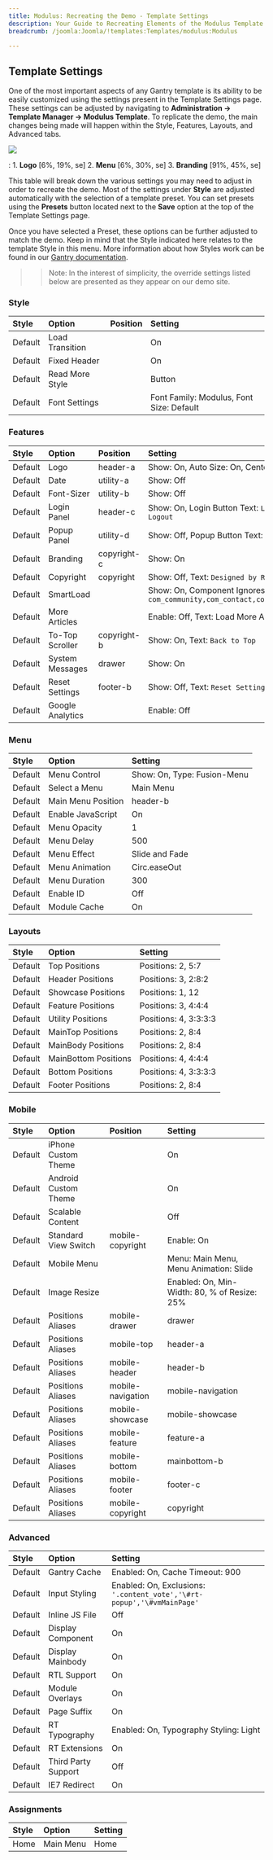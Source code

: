 ```yaml
---
title: Modulus: Recreating the Demo - Template Settings
description: Your Guide to Recreating Elements of the Modulus Template for Joomla
breadcrumb: /joomla:Joomla/!templates:Templates/modulus:Modulus

---
```


Template Settings
-----
One of the most important aspects of any Gantry template is its ability to be easily customized using the settings present in the Template Settings page. These settings can be adjusted by navigating to **Administration -> Template Manager -> Modulus Template**. To replicate the demo, the main changes being made will happen within the Style, Features, Layouts, and Advanced tabs. 

![][modulus2]

:   1. **Logo** [6%, 19%, se]
    2. **Menu** [6%, 30%, se]
    3. **Branding** [91%, 45%, se]

This table will break down the various settings you may need to adjust in order to recreate the demo. Most of the settings under **Style** are adjusted automatically with the selection of a template preset. You can set presets using the **Presets** button located next to the **Save** option at the top of the Template Settings page.

Once you have selected a Preset, these options can be further adjusted to match the demo. Keep in mind that the Style indicated here relates to the template Style in this menu. More information about how Styles work can be found in our [Gantry documentation][Style].

>> Note: In the interest of simplicity, the override settings listed below are presented as they appear on our demo site.

### Style

| Style   | Option          | Position | Setting                                  |  
| :------ | :-------------- | :------- | :--------------------------------------- |  
| Default | Load Transition |          | On                                       |  
| Default | Fixed Header    |          | On                                       |  
| Default | Read More Style |          | Button                                   |  
| Default | Font Settings   |          | Font Family: Modulus, Font Size: Default |  

### Features

| Style   | Option           | Position    | Setting                                                                                 |  
| :------ | :--------------- | :---------- | :-------------------------------------------------------------------------------------- |  
| Default | Logo             | header-a    | Show: On, Auto Size: On, Centered: On                                                   |  
| Default | Date             | utility-a   | Show: Off                                                                               |  
| Default | Font-Sizer       | utility-b   | Show: Off                                                                               |  
| Default | Login Panel      | header-c    | Show: On, Login Button Text: `Login`, Logout Button Text: `Logout`                      |  
| Default | Popup Panel      | utility-d   | Show: Off, Popup Button Text: `Popup Module`                                            |  
| Default | Branding         | copyright-c | Show: On                                                                                |  
| Default | Copyright        | copyright   | Show: Off, Text: `Designed by RocketTheme`                                              |  
| Default | SmartLoad        |             | Show: On, Component Ignores: `com_community,com_contact,com_k2,com_tienda,com_weblinks` |  
| Default | More Articles    |             | Enable: Off, Text: Load More Articles, Hide Pagination: On                              |  
| Default | To-Top Scroller  | copyright-b | Show: On, Text: `Back to Top`                                                           |  
| Default | System Messages  | drawer      | Show: On                                                                                |  
| Default | Reset Settings   | footer-b    | Show: Off, Text: `Reset Settings`                                                       |  
| Default | Google Analytics |             | Enable: Off                                                                             |  

### Menu

| Style   | Option             | Setting                     |  
| :------ | :----------------- | :-------------------------- |  
| Default | Menu Control       | Show: On, Type: Fusion-Menu |  
| Default | Select a Menu      | Main Menu                   |  
| Default | Main Menu Position | header-b                    |  
| Default | Enable JavaScript  | On                          |  
| Default | Menu Opacity       | 1                           |  
| Default | Menu Delay         | 500                         |
| Default | Menu Effect        | Slide and Fade              |  
| Default | Menu Animation     | Circ.easeOut                |  
| Default | Menu Duration      | 300                         |
| Default | Enable ID          | Off                         |  
| Default | Module Cache       | On                          |  

### Layouts

| Style   | Option               | Setting               |  
| :------ | :------------------- | :-------------------- |  
| Default | Top Positions        | Positions: 2, 5:7     |  
| Default | Header Positions     | Positions: 3, 2:8:2   |  
| Default | Showcase Positions   | Positions: 1, 12      |  
| Default | Feature Positions    | Positions: 3, 4:4:4   |  
| Default | Utility Positions    | Positions: 4, 3:3:3:3 |  
| Default | MainTop Positions    | Positions: 2, 8:4     |  
| Default | MainBody Positions   | Positions: 2, 8:4     |  
| Default | MainBottom Positions | Positions: 4, 4:4:4   |  
| Default | Bottom Positions     | Positions: 4, 3:3:3:3 |  
| Default | Footer Positions     | Positions: 2, 8:4     |  

### Mobile

| Style   | Option               | Position          | Setting                                      |  
| :------ | :------------------- | :---------------- | :------------------------------------------- |  
| Default | iPhone Custom Theme  |                   | On                                           |  
| Default | Android Custom Theme |                   | On                                           |  
| Default | Scalable Content     |                   | Off                                          |  
| Default | Standard View Switch | mobile-copyright  | Enable: On                                   |  
| Default | Mobile Menu          |                   | Menu: Main Menu, Menu Animation: Slide       |  
| Default | Image Resize         |                   | Enabled: On, Min-Width: 80, % of Resize: 25% |  
| Default | Positions Aliases    | mobile-drawer     | drawer                                       |  
| Default | Positions Aliases    | mobile-top        | header-a                                     |  
| Default | Positions Aliases    | mobile-header     | header-b                                     |  
| Default | Positions Aliases    | mobile-navigation | mobile-navigation                            |  
| Default | Positions Aliases    | mobile-showcase   | mobile-showcase                              |  
| Default | Positions Aliases    | mobile-feature    | feature-a                                    |  
| Default | Positions Aliases    | mobile-bottom     | mainbottom-b                                 |  
| Default | Positions Aliases    | mobile-footer     | footer-c                                     |  
| Default | Positions Aliases    | mobile-copyright  | copyright                                    |  

### Advanced

| Style   | Option              | Setting                                                                |  
| :------ | :------------------ | :--------------------------------------------------------------------- |  
| Default | Gantry Cache        | Enabled: On, Cache Timeout: 900                                        |  
| Default | Input Styling       | Enabled: On, Exclusions: `'.content_vote','\#rt-popup','\#vmMainPage'` |  
| Default | Inline JS File      | Off                                                                    |  
| Default | Display Component   | On                                                                     |  
| Default | Display Mainbody    | On                                                                     |  
| Default | RTL Support         | On                                                                     |  
| Default | Module Overlays     | On                                                                     |  
| Default | Page Suffix         | On                                                                     |  
| Default | RT Typography       | Enabled: On, Typography Styling: Light                                 |  
| Default | RT Extensions       | On                                                                     |  
| Default | Third Party Support | Off                                                                    |  
| Default | IE7 Redirect        | On                                                                     |  

### Assignments

| Style | Option    | Setting |  
| :---- | :-------- | :------ |  
| Home  | Main Menu | Home    |  

[demo25]: assets/modulus.jpg
[menu]: ../../start/menu.md
[Style]: http://docs.gantry.org/gantry4/configure
[modulus2]: assets/modulus2.jpeg